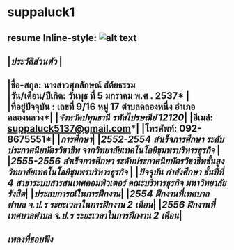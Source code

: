# suppaluck1
resume
Inline-style: 
![alt text](https://scontent.fbkk10-1.fna.fbcdn.net/v/t1.0-1/p160x160/13921014_1035409926513980_8782954504339520929_n.jpg?oh=67a9d7ce0052c5a92cef17849680db26&oe=583FCCC5)
---
|***ประวัติส่วนตัว*** |
---------------------------------------------
|**ชื่อ-สกุล**: นางสาวศุภลักษณ์  สัต์ยธรรม  
|**วัน/เดือน/ปีเกิด**: วันพุธ ที่ 5 มกราคม พ.ศ . 2537* |          
|**ที่อยู่ปัจจุบัน** : เลขที่ 9/16 หมู่ 17 ตำบลคลองหนึ่ง อำเภอคลองหลวง*|
|*จังหวัดปทุมธานี รหัสไปรษณีย์  12120*|
|**อีเมล์**: suppaluck5137@gmail.com*|
|**โทรศัพท์**: 092-8675551*|
|***การศึกษา***|
|*2552-2554 สำเร็จการศึกษา ระดับประกาศนียบัตรวิชาชีพ จากวิทยาลัยเทคโนโลยีชุมพรบริหารธุรกิจ*  |
|*2555-2556 สำเร็จการศึกษา ระดับประกาศนียบัตรวิชาชีพชั้นสูง วิทยาลัยเทคโนโลยีชุมพรบริหารธุรกิจ* |
|*ปัจจุบัน กำลังศึกษา ชั้นปีที่ 4 สาขาระบบสารสนเทศคอมพิวเตอร์ คณะบริหารธุรกิจ มหาวิทยาลัยรังสิต*|
|***ประสบการณ์ในการฝึกงาน***|
|*2554 ฝึกงานที่เทศบาลตำบล จ.ป.ร ระยะเวลาในการฝึกงาน 2 เดือน*|
|*2556 ฝีกงานที่เทศบาลตำบล จ.ป.ร ระยะเวลาในการฝึกงาน 2 เดือน*|
--------------------------------------------------------
***เพลงที่ชอบฟัง***
---



